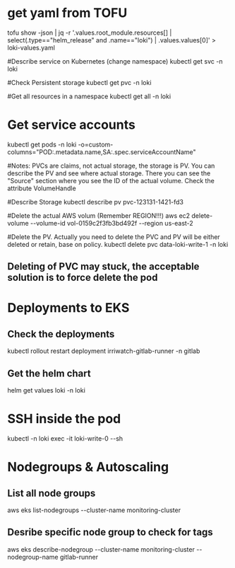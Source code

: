 # get yaml from TOFU
tofu show -json | jq -r '.values.root_module.resources[] | select(.type=="helm_release" and .name=="loki") | .values.values[0]' > loki-values.yaml

#Describe service on Kubernetes (change namespace)
kubectl get svc -n loki

#Check Persistent storage
kubectl get pvc -n loki

#Get all resources in a namespace
kubectl get all -n loki

# Get service accounts
kubectl get pods -n loki -o=custom-columns="POD:.metadata.name,SA:.spec.serviceAccountName"

#Notes:
PVCs are claims, not actual storage, the storage is PV. You can describe the PV and see where actual storage.
There you can see the "Source" section where you see the ID of the actual volume. Check the attribute
VolumeHandle

#Describe Storage
kubectl describe pv pvc-123131-1421-fd3

#Delete the actual AWS volum (Remember REGION!!!)
aws ec2 delete-volume --volume-id vol-0159c2f3fb3bd492f --region us-east-2

#Delete the PV. Actually you need to delete the PVC and PV will be either deleted or retain, base on policy.
kubectl delete pvc data-loki-write-1 -n loki

## Deleting of PVC may stuck, the acceptable solution is to force delete the pod


# Deployments to EKS
## Check the deployments
kubectl rollout restart deployment irriwatch-gitlab-runner -n gitlab

## Get the helm chart
helm get values loki -n loki

# SSH inside the pod
kubectl -n loki exec -it loki-write-0 --sh 


# Nodegroups & Autoscaling

## List all node groups
aws eks list-nodegroups --cluster-name monitoring-cluster

## Desribe specific node group to check for tags
aws eks describe-nodegroup --cluster-name monitoring-cluster  --nodegroup-name gitlab-runner

